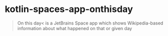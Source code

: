 # kotlin-spaces-app-onthisday
>On this day&lt; is a JetBrains Space app which shows Wikipedia-based information about what happened on that or given day
